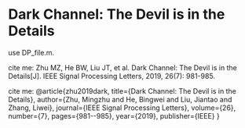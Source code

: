 # Dark Channel: The Devil is in the Details

use DP_file.m.

cite me:
Zhu MZ, He BW, Liu JT, et al. Dark Channel: The Devil is in the Details[J]. IEEE Signal Processing Letters, 2019, 26(7): 981-985.

cite me:
@article{zhu2019dark,
title={Dark Channel: The Devil is in the Details},
author={Zhu, Mingzhu and He, Bingwei and Liu, Jiantao and Zhang, Liwei},
journal={IEEE Signal Processing Letters},
volume={26},
number={7},
pages={981--985},
year={2019},
publisher={IEEE}
}
